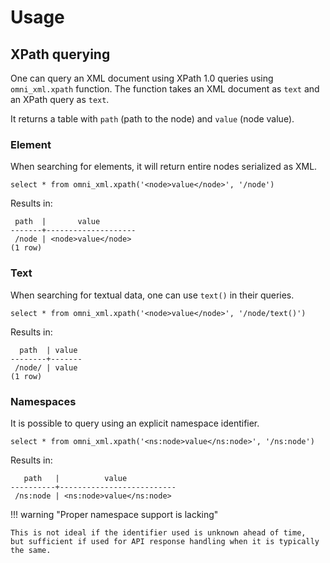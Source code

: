 # Usage

## XPath querying

One can query an XML document using XPath 1.0 queries using `omni_xml.xpath`
function. The function takes an XML document as `text` and an XPath query as 
`text`.

It returns a table with `path` (path to the node) and `value` (node value).

### Element

When searching for elements, it will return entire nodes serialized as XML.

```postgresql
select * from omni_xml.xpath('<node>value</node>', '/node')
```    

Results in:

```
 path  |       value        
-------+--------------------
 /node | <node>value</node>
(1 row)

```

### Text

When searching for textual data, one can use `text()` in their queries.

```postgresql
select * from omni_xml.xpath('<node>value</node>', '/node/text()')
```    

Results in:

```
  path  | value 
--------+-------
 /node/ | value
(1 row)
```

### Namespaces

It is possible to query using an explicit namespace identifier.

```postgresql
select * from omni_xml.xpath('<ns:node>value</ns:node>', '/ns:node')
```

Results in:

```
   path   |          value           
----------+--------------------------
 /ns:node | <ns:node>value</ns:node>
```

!!! warning "Proper namespace support is lacking"

    This is not ideal if the identifier used is unknown ahead of time,
    but sufficient if used for API response handling when it is typically the same.
